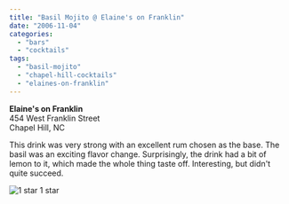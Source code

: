 ```yaml
---
title: "Basil Mojito @ Elaine's on Franklin"
date: "2006-11-04"
categories:
  - "bars"
  - "cocktails"
tags:
  - "basil-mojito"
  - "chapel-hill-cocktails"
  - "elaines-on-franklin"
---
```


**Elaine's on Franklin**\
454 West Franklin Street\
Chapel Hill, NC

This drink was very strong with an excellent rum chosen as the base. The basil was an exciting flavor change. Surprisingly, the drink had a bit of lemon to it, which made the whole thing taste off. Interesting, but didn't quite succeed.




<div class="caption">

![1 star](http://s3.amazonaws.com/thegourmez-wpmedia/2009/04/rating_olive1.gif "rating_olive1") 1 star</div>

